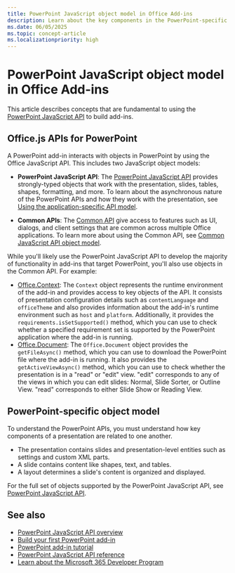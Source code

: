 ```yaml
---
title: PowerPoint JavaScript object model in Office Add-ins
description: Learn about the key components in the PowerPoint-specific JavaScript object model.
ms.date: 06/05/2025
ms.topic: concept-article
ms.localizationpriority: high
---
```


# PowerPoint JavaScript object model in Office Add-ins

This article describes concepts that are fundamental to using the [PowerPoint JavaScript API](../reference/overview/powerpoint-add-ins-reference-overview.md) to build add-ins.

## Office.js APIs for PowerPoint

A PowerPoint add-in interacts with objects in PowerPoint by using the Office JavaScript API. This includes two JavaScript object models:

- **PowerPoint JavaScript API**: The [PowerPoint JavaScript API](/javascript/api/powerpoint) provides strongly-typed objects that work with the presentation, slides, tables, shapes, formatting, and more. To learn about the asynchronous nature of the PowerPoint APIs and how they work with the presentation, see [Using the application-specific API model](../develop/application-specific-api-model.md).

- **Common APIs**: The [Common API](/javascript/api/office) give access to features such as UI, dialogs, and client settings that are common across multiple Office applications. To learn more about using the Common API, see [Common JavaScript API object model](../develop/office-javascript-api-object-model.md).

While you'll likely use the PowerPoint JavaScript API to develop the majority of functionality in add-ins that target PowerPoint, you'll also use objects in the Common API. For example:

- [Office.Context](/javascript/api/office/office.context): The `Context` object represents the runtime environment of the add-in and provides access to key objects of the API. It consists of presentation configuration details such as `contentLanguage` and `officeTheme` and also provides information about the add-in's runtime environment such as `host` and `platform`. Additionally, it provides the `requirements.isSetSupported()` method, which you can use to check whether a specified requirement set is supported by the PowerPoint application where the add-in is running.
- [Office.Document](/javascript/api/office/office.document): The `Office.Document` object provides the `getFileAsync()` method, which you can use to download the PowerPoint file where the add-in is running. It also provides the `getActiveViewAsync()` method, which you can use to check whether the presentation is in a "read" or "edit" view. "edit" corresponds to any of the views in which you can edit slides: Normal, Slide Sorter, or Outline View. "read" corresponds to either Slide Show or Reading View.

## PowerPoint-specific object model

To understand the PowerPoint APIs, you must understand how key components of a presentation are related to one another.

- The presentation contains slides and presentation-level entities such as settings and custom XML parts.
- A slide contains content like shapes, text, and tables.
- A layout determines a slide's content is organized and displayed.

For the full set of objects supported by the PowerPoint JavaScript API, see [PowerPoint JavaScript API](/javascript/api/powerpoint).

## See also

- [PowerPoint JavaScript API overview](../reference/overview/powerpoint-add-ins-reference-overview.md)
- [Build your first PowerPoint add-in](../quickstarts/powerpoint-quickstart-yo.md)
- [PowerPoint add-in tutorial](../tutorials/powerpoint-tutorial-yo.md)
- [PowerPoint JavaScript API reference](/javascript/api/powerpoint)
- [Learn about the Microsoft 365 Developer Program](https://aka.ms/m365devprogram)

